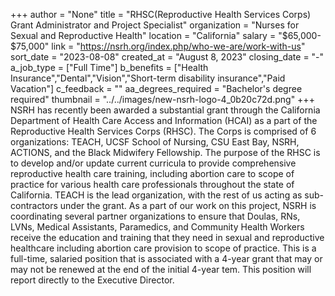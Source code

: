 +++
author = "None"
title = "RHSC(Reproductive Health Services Corps) Grant Administrator and Project Specialist"
organization = "Nurses for Sexual and Reproductive Health"
location = "California"
salary = "$65,000- $75,000"
link = "https://nsrh.org/index.php/who-we-are/work-with-us"
sort_date = "2023-08-08"
created_at = "August 8, 2023"
closing_date = "-"
a_job_type = ["Full Time"]
b_benefits = ["Health Insurance","Dental","Vision","Short-term disability insurance","Paid Vacation"]
c_feedback = ""
aa_degrees_required = "Bachelor's degree required"
thumbnail = "../../images/new-nsrh-logo-4_0b20c72d.png"
+++
NSRH has recently been awarded a substantial grant through the California Department of Health Care Access and Information (HCAI) as a part of the Reproductive Health Services Corps (RHSC). The Corps is comprised of 6 organizations: TEACH, UCSF School of Nursing, CSU East Bay, NSRH, ACTIONS, and the Black Midwifery Fellowship. The purpose of the RHSC is to develop and/or update current curricula to provide comprehensive reproductive health care training, including abortion care to scope of practice for various health care professionals throughout the state of California. TEACH is the lead organization, with the rest of us acting as sub-contractors under the grant. As a part of our work on this project, NSRH is coordinating several partner organizations to ensure that Doulas, RNs, LVNs, Medical Assistants, Paramedics, and Community Health Workers receive the education and training that they need in sexual and reproductive healthcare including abortion care provision to scope of practice. This is a full-time, salaried position that is associated with a 4-year grant that may or may not be renewed at the end of the initial 4-year tem. This position will report directly to the Executive Director. 